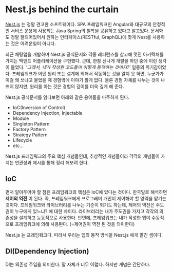 # Nest.js behind the curtain

[Nest.js](https://docs.nestjs.com/) 는 정말 견고한 소프트웨어다. SPA 프레임워크인 Angular와 대규모의 안정적인 서비스 운용에 사용되는 Java Spring의 철학을 공유하고 있다고 알고있다. 문서화도 정말 잘되어있어서 원하는 인터페이스(RESTful, GraphQL)에 맞게 Nest를 사용하는 것은 어려운일이 아니다.

최근 채팅앱을 개발하며 Nest.js 공식문서와 각종 레퍼런스를 참고해 멋진 아키텍처를 가지는 백엔드 어플리케이션을 구현했다. 근데, 한참 신나게 개발을 하던 중에 이런 생각이 들었다. _'그래서, 내가 작성한 코드들이 어떻게 동작하는 것이지?'_ 일종의 위기감이었다. 프레임워크가 어떤 원리 또는 설계에 의해서 작동하는 것을 알지 못 하면, 누군가가 이걸 왜 쓰냐고 물었을 때 경험밖에 이야기 할게 없다. 물론 경험 자체를 나누는 것이 나쁘지 않지만, 원리를 아는 것은 경험의 깊이를 더욱 깊게 해 준다.

Nest.js 공식문서를 읽다보면 아래와 같은 용어들을 마주하게 된다.

- IoC(Inversion of Control)
- Dependency Injection, Injectable
- Module
- Singleton Pattern
- Factory Pattern
- Strategy Pattern
- Lifecycle
- etc...

Nest.js 프레임워크의 주요 핵심 개념들인데, 추상적인 개념들이라 각각의 개념들이 가지는 연관성과 예시를 통해 정리 해보려 한다.

## IoC

먼저 알아두어야 할 점은 프레임워크의 핵심은 IoC에 있다는 것이다. 한국말로 해석하면 **제어의 역전** 이 된다. 즉, 프레임워크에게 프로그래머 개인이 제어해야 할 영역을 맡기는 것이다. 프레임워크와 라이브러리를 나누는 기준이 되기도 하는데, 제어의 역전은 주도권이 누구에게 있느냐? 에 대한 차이다. 라이브러리는 내가 주도권을 가지고 각각의 의존성을 설계하고 능동적으로 사용한다. 반면에, 프레임워크는 내가 작성한 앱이 수동적으로 프레임워크에 의해 사용된다. (=제어권이 역전 된 것을 의미한다)

Nest.js 는 프레임워크다. 따라서 우리는 앱의 동작 방식을 Nest.js 에게 맡긴 셈이다.

## DI(Dependency Injection)

DI는 의존성 주입을 의미한다. 말 자체가 너무 어렵다. 하지만 개념은 간단하다.
